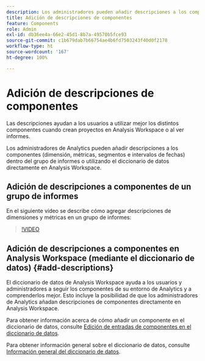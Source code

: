 ```yaml
---
description: Los administradores pueden añadir descripciones a los componentes mediante el grupo de informes.
title: Adición de descripciones de componentes
feature: Components
role: Admin
exl-id: db36ee4a-66e2-45d1-8b7a-49570b5fce93
source-git-commit: c1b679dab7b66754ae4b6fd7503243f40d0f2178
workflow-type: ht
source-wordcount: '167'
ht-degree: 100%

---
```


# Adición de descripciones de componentes

Las descripciones ayudan a los usuarios a utilizar mejor los distintos componentes cuando crean proyectos en Analysis Workspace o al ver informes.

Los administradores de Analytics pueden añadir descripciones a los componentes (dimensión, métricas, segmentos e intervalos de fechas) dentro del grupo de informes o utilizando el diccionario de datos directamente en Analysis Workspace.

## Adición de descripciones a componentes de un grupo de informes

En el siguiente vídeo se describe cómo agregar descripciones de dimensiones y métricas en un grupo de informes:

>[!VIDEO](https://video.tv.adobe.com/v/25453/?quality=12)

## Adición de descripciones a componentes en Analysis Workspace (mediante el diccionario de datos) {#add-descriptions}

El diccionario de datos de Analysis Workspace ayuda a los usuarios y administradores a seguir los componentes de su entorno de Analytics y a comprenderlos mejor. Esto incluye la posibilidad de que los administradores de Analytics añadan descripciones de componentes directamente en Analysis Workspace.

Para obtener información acerca de cómo añadir un componente en el diccionario de datos, consulte [Edición de entradas de componentes en el diccionario de datos](/help/analyze/analysis-workspace/components/data-dictionary/edit-entries-data-dictionary.md).

Para obtener información general sobre el diccionario de datos, consulte [Información general del diccionario de datos](/help/analyze/analysis-workspace/components/data-dictionary/data-dictionary-overview.md).
